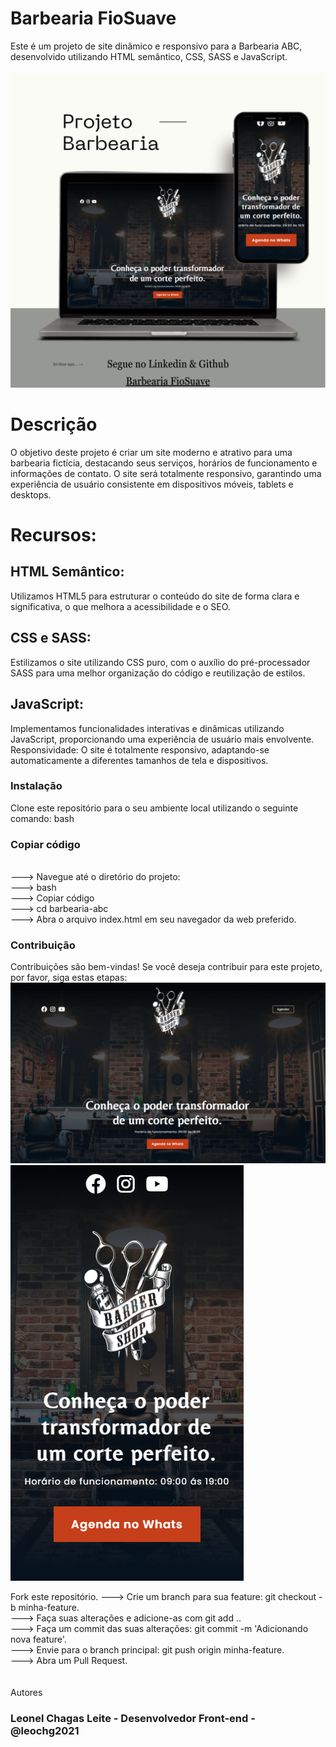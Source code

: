 <h1>Barbearia FioSuave</h1>
Este é um projeto de site dinâmico e responsivo para a Barbearia ABC, desenvolvido utilizando HTML semântico, CSS, SASS e JavaScript.<br><br>

<img src="https://github.com/leochg2021/Proj_babearia_SP/blob/main/img/mkProjBarber.png?raw=true" />

<h1>Descrição</h1>
O objetivo deste projeto é criar um site moderno e atrativo para uma barbearia fictícia, destacando seus serviços, horários de funcionamento e informações de contato. O site será totalmente responsivo, garantindo uma experiência de usuário consistente em dispositivos móveis, tablets e desktops.

<h1>Recursos:</h1>
<h2>HTML Semântico: </h2>Utilizamos HTML5 para estruturar o conteúdo do site de forma clara e significativa, o que melhora a acessibilidade e o SEO.
<h2>CSS e SASS: </h2>Estilizamos o site utilizando CSS puro, com o auxílio do pré-processador SASS para uma melhor organização do código e reutilização de estilos.
<h2>JavaScript: </h2>Implementamos funcionalidades interativas e dinâmicas utilizando JavaScript, proporcionando uma experiência de usuário mais envolvente.
<strom>Responsividade: </strom>O site é totalmente responsivo, adaptando-se automaticamente a diferentes tamanhos de tela e dispositivos.
<h3>Instalação</h3>
Clone este repositório para o seu ambiente local utilizando o seguinte comando:
bash
<h3>Copiar código</h3>
<br>
---> Navegue até o diretório do projeto:<br>
---> bash<br>
---> Copiar código<br>
---> cd barbearia-abc<br>
---> Abra o arquivo index.html em seu navegador da web preferido.<br>
<h3> Contribuição</h3>
Contribuições são bem-vindas! Se você deseja contribuir para este projeto, por favor, siga estas etapas:
<img src="https://github.com/leochg2021/Proj_babearia_SP/blob/main/img/telaPc.png?raw=true"/>
<img src="https://github.com/leochg2021/Proj_babearia_SP/blob/main/img/telaphone.png?raw=true"/>

Fork este repositório.
---> Crie um branch para sua feature: git checkout -b minha-feature.<br>
---> Faça suas alterações e adicione-as com git add ..<br>
---> Faça um commit das suas alterações: git commit -m 'Adicionando nova feature'.<br>
---> Envie para o branch principal: git push origin minha-feature.<br>
---> Abra um Pull Request.<br>
<br><br>Autores
<h3> Leonel Chagas Leite - Desenvolvedor Front-end - @leochg2021</h3>

